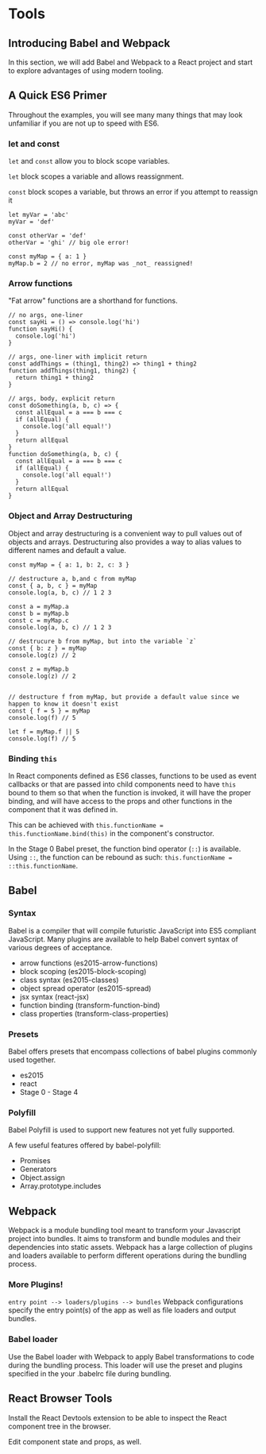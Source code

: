 # Tools

## Introducing Babel and Webpack

In this section, we will add Babel and Webpack to a React project and start to explore advantages of
using modern tooling.

## A Quick ES6 Primer

Throughout the examples, you will see many many things that may look unfamiliar if you are not up to speed with ES6.

### let and const

`let` and `const` allow you to block scope variables.

`let` block scopes a variable and allows reassignment.

`const` block scopes a variable, but throws an error if you attempt to reassign it

```
let myVar = 'abc'
myVar = 'def'

const otherVar = 'def'
otherVar = 'ghi' // big ole error!

const myMap = { a: 1 }
myMap.b = 2 // no error, myMap was _not_ reassigned!
```

### Arrow functions

"Fat arrow" functions are a shorthand for functions.

```
// no args, one-liner
const sayHi = () => console.log('hi')
function sayHi() {
  console.log('hi')
}

// args, one-liner with implicit return
const addThings = (thing1, thing2) => thing1 + thing2
function addThings(thing1, thing2) {
  return thing1 + thing2
}

// args, body, explicit return
const doSomething(a, b, c) => {
  const allEqual = a === b === c
  if (allEqual) {
    console.log('all equal!')
  }
  return allEqual
}
function doSomething(a, b, c) {
  const allEqual = a === b === c
  if (allEqual) {
    console.log('all equal!')
  }
  return allEqual
}
```

### Object and Array Destructuring

Object and array destructuring is a convenient way to pull values out of objects and arrays. Destructuring also provides a way to alias values to different names and default a value.

```
const myMap = { a: 1, b: 2, c: 3 }

// destructure a, b,and c from myMap
const { a, b, c } = myMap
console.log(a, b, c) // 1 2 3

const a = myMap.a
const b = myMap.b
const c = myMap.c
console.log(a, b, c) // 1 2 3

// destrucure b from myMap, but into the variable `z`
const { b: z } = myMap
console.log(z) // 2

const z = myMap.b
console.log(z) // 2


// destructure f from myMap, but provide a default value since we happen to know it doesn't exist
const { f = 5 } = myMap
console.log(f) // 5

let f = myMap.f || 5
console.log(f) // 5
```

### Binding `this`

In React components defined as ES6 classes, functions to be used as event callbacks or that are passed into child components need to have `this` bound to them so that when the function is invoked, it will have the proper binding, and will have access to the props and other functions in the component that it was defined in.

This can be achieved with `this.functionName = this.functionName.bind(this)` in the component's constructor.

In the Stage 0 Babel preset, the function bind operator (`::`) is available. Using `::`, the function can be rebound as such: `this.functionName = ::this.functionName`.


## Babel

### Syntax

Babel is a compiler that will compile futuristic JavaScript into ES5 compliant JavaScript. Many plugins are available to help Babel convert syntax of various degrees of acceptance.

* arrow functions (es2015-arrow-functions)
* block scoping (es2015-block-scoping)
* class syntax (es2015-classes)
* object spread operator (es2015-spread)
* jsx syntax (react-jsx)
* function binding (transform-function-bind)
* class properties (transform-class-properties)

### Presets

Babel offers presets that encompass collections of babel plugins commonly used together.

* es2015
* react
* Stage 0 - Stage 4

### Polyfill

Babel Polyfill is used to support new features not yet fully supported.

A few useful features offered by babel-polyfill:

* Promises
* Generators
* Object.assign
* Array.prototype.includes


## Webpack

Webpack is a module bundling tool meant to transform your Javascript project into bundles. It aims to transform and bundle modules and their dependencies into static assets. Webpack has a large collection of plugins and loaders available to perform different operations during the bundling process.

### More Plugins!

`entry point --> loaders/plugins --> bundles`
Webpack configurations specify the entry point(s) of the app as well as file loaders and output bundles.

### Babel loader

Use the Babel loader with Webpack to apply Babel transformations to code during the bundling process. This loader will use the preset and plugins specified in the your .babelrc file during bundling.


## React Browser Tools

Install the React Devtools extension to be able to inspect the React component tree in the browser.

Edit component state and props, as well.
